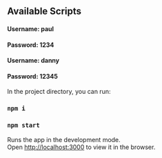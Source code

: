 ## Available Scripts

#### Username: paul

#### Password: 1234

#### Username: danny

#### Password: 12345

In the project directory, you can run:

### `npm i`

### `npm start`

Runs the app in the development mode.<br />
Open [http://localhost:3000](http://localhost:3000) to view it in the browser.
